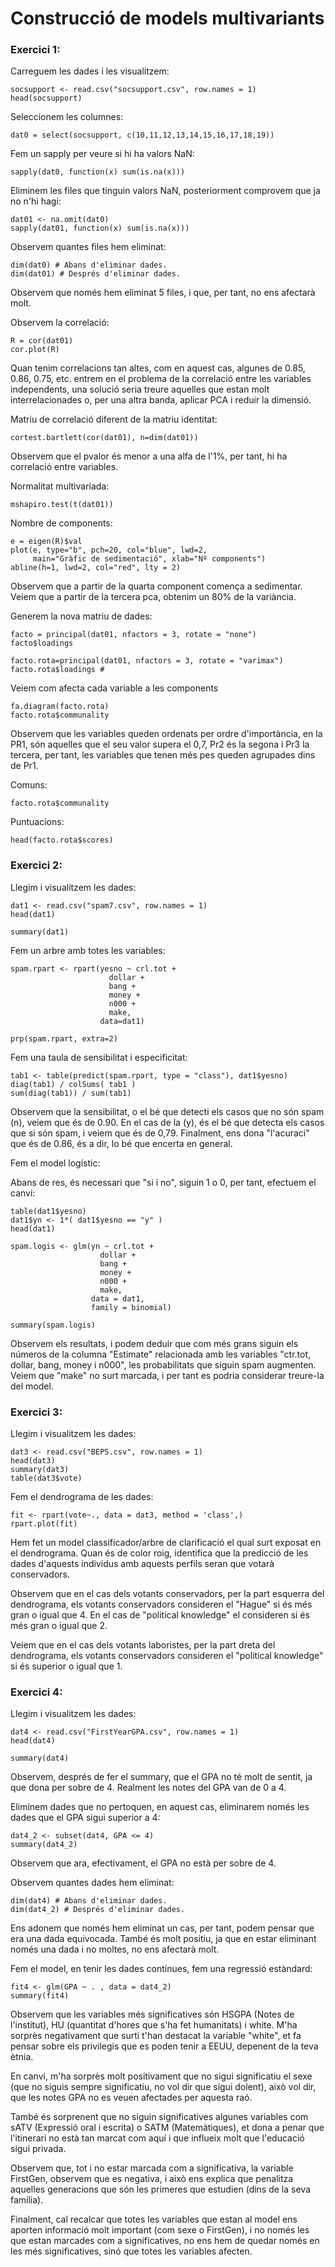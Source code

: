 # Construcció de models multivariants

### Exercici 1:

Carreguem les dades i les visualitzem:

```{r, results=F}
socsupport <- read.csv("socsupport.csv", row.names = 1)
head(socsupport)
```

Seleccionem les columnes:

```{r}
dat0 = select(socsupport, c(10,11,12,13,14,15,16,17,18,19))
```

Fem un sapply per veure si hi ha valors NaN:

```{r, results=FALSE}
sapply(dat0, function(x) sum(is.na(x)))
```

Eliminem les files que tinguin valors NaN, posteriorment comprovem que ja no n'hi hagi:

```{r}
dat01 <- na.omit(dat0)
sapply(dat01, function(x) sum(is.na(x)))
```

Observem quantes files hem eliminat:

```{r, results="hold"}
dim(dat0) # Abans d'eliminar dades.
dim(dat01) # Després d'eliminar dades.
```

Observem que només hem eliminat 5 files, i que, per tant, no ens afectarà molt.

Observem la correlació:

```{r}
R = cor(dat01)
cor.plot(R)
```

Quan tenim correlacions tan altes, com en aquest cas, algunes de 0.85, 0.86, 0.75, etc.
entrem en el problema de la correlació entre les variables independents, una
solució seria treure aquelles que estan molt interrelacionades o, per una altra
banda, aplicar PCA i reduir la dimensió.

Matriu de correlació diferent de la matriu identitat:

```{r}
cortest.bartlett(cor(dat01), n=dim(dat01))
```
Observem que el pvalor és menor a una alfa de l'1%, per tant, hi ha correlació entre variables.

Normalitat multivariada:

```{r}
mshapiro.test(t(dat01))
```

Nombre de components:

```{r}
e = eigen(R)$val
plot(e, type="b", pch=20, col="blue", lwd=2, 
     main="Gràfic de sedimentació", xlab="Nº components")
abline(h=1, lwd=2, col="red", lty = 2)
```

Observem que a partir de la quarta component comença a sedimentar. Veiem que a partir de la tercera pca, obtenim un 80% de la variància.

Generem la nova matriu de dades:

```{r}
facto = principal(dat01, nfactors = 3, rotate = "none")
facto$loadings

facto.rota=principal(dat01, nfactors = 3, rotate = "varimax")
facto.rota$loadings #
```

Veiem com afecta cada variable a les components

```{r}
fa.diagram(facto.rota)
facto.rota$communality
```

Observem que les variables queden ordenats per ordre d'importància, en la PR1, són aquelles que el seu valor supera el 0,7, Pr2 és la segona i Pr3 la tercera, per tant, les variables que tenen més pes queden agrupades dins de Pr1.

Comuns:

```{r}
facto.rota$communality
```

Puntuacions:

```{r}
head(facto.rota$scores)
```

### Exercici 2:

Llegim i visualitzem les dades:

```{r, results=FALSE}
dat1 <- read.csv("spam7.csv", row.names = 1)
head(dat1)

summary(dat1)
```

Fem un arbre amb totes les variables:

```{r}
spam.rpart <- rpart(yesno ~ crl.tot + 
                      dollar + 
                      bang +
                      money + 
                      n000 + 
                      make, 
                    data=dat1)

prp(spam.rpart, extra=2)
```

Fem una taula de sensibilitat i especificitat:

```{r}
tab1 <- table(predict(spam.rpart, type = "class"), dat1$yesno)
diag(tab1) / colSums( tab1 )
sum(diag(tab1)) / sum(tab1)
```

Observem que la sensibilitat, o el bé que detecti els casos que no són spam (n), veiem que és de 0.90.
En el cas de la (y), és el bé que detecta els casos que si són spam, i veiem que és de 0,79.
Finalment, ens dona "l'acuraci" que és de 0.86, és a dir, lo bé que encerta en general.

Fem el model logístic:

Abans de res, és necessari que "si i no", siguin 1 o 0, per tant, efectuem el canvi:

```{r, results="hold"}
table(dat1$yesno)
dat1$yn <- 1*( dat1$yesno == "y" )
head(dat1)

spam.logis <- glm(yn ~ crl.tot + 
                    dollar + 
                    bang +
                    money + 
                    n000 + 
                    make, 
                  data = dat1,
                  family = binomial)
```

```{r, results=FALSE}
summary(spam.logis)
```

Observem els resultats, i podem deduir que com més grans siguin els números de la columna "Estimate" relacionada amb les variables "ctr.tot, dollar, bang, money i n000", les probabilitats que siguin spam augmenten.
Veiem que "make" no surt marcada, i per tant es podria considerar treure-la del model.

### Exercici 3:

Llegim i visualitzem les dades:

```{r, results="hold", results=FALSE}
dat3 <- read.csv("BEPS.csv", row.names = 1)
head(dat3)
summary(dat3)
table(dat3$vote)
```

Fem el dendrograma de les dades:

```{r}
fit <- rpart(vote~., data = dat3, method = 'class',)
rpart.plot(fit)
```

Hem fet un model classificador/arbre de clarificació el qual surt exposat en el dendrograma. Quan és de color roig, identifica que la predicció de les dades d'aquests individus amb aquests perfils seran que votarà conservadors.

Observem que en el cas dels votants conservadors, per la part esquerra del dendrograma, els votants conservadors consideren el "Hague" si és més gran o igual que 4. En el cas de "political knowledge" el consideren si és més gran o igual que 2.

Veiem que en el cas dels votants laboristes, per la part dreta del dendrograma, els votants conservadors consideren el "political knowledge" si és superior o igual que 1.

### Exercici 4:

Llegim i visualitzem les dades:

```{r, results=FALSE}
dat4 <- read.csv("FirstYearGPA.csv", row.names = 1)
head(dat4)
```

```{r}
summary(dat4)
```

Observem, després de fer el summary, que el GPA no té molt de sentit, ja que dona per sobre de 4. Realment les notes del GPA van de 0 a 4.

Eliminem dades que no pertoquen, en aquest cas, eliminarem només les dades que el GPA sigui superior a 4:  

```{r}
dat4_2 <- subset(dat4, GPA <= 4)
summary(dat4_2)
```
Observem que ara, efectivament, el GPA no està per sobre de 4.

Observem quantes dades hem eliminat:

```{r}
dim(dat4) # Abans d'eliminar dades.
dim(dat4_2) # Després d'eliminar dades.
```
Ens adonem que només hem eliminat un cas, per tant, podem pensar que era una dada equivocada.
També és molt positiu, ja que en estar eliminant només una dada i no moltes, no ens afectarà molt.

Fem el model, en tenir les dades contínues, fem una regressió estàndard:

```{r}
fit4 <- glm(GPA ~ . , data = dat4_2)
summary(fit4)
```

Observem que les variables més significatives són HSGPA (Notes de l'institut), HU (quantitat d'hores que s'ha fet humanitats) i white.
M'ha sorprès negativament que surti t'han destacat la variable "white", et fa pensar sobre els privilegis que es poden tenir a EEUU, depenent de la teva ètnia.

En canvi, m'ha sorprès molt positivament que no sigui significatiu el sexe (que no siguis sempre significatiu, no vol dir que sigui dolent),
això vol dir, que les notes GPA no es veuen afectades per aquesta raó.

També és sorprenent que no siguin significatives algunes variables com sATV (Expressió oral i escrita) o SATM (Matemàtiques),
et dona a penar que l'itinerari no està tan marcat com aquí i que influeix molt que l'educació sigui privada.

Observem que, tot i no estar marcada com a significativa, la variable FirstGen, observem que es negativa, i això ens explica que penalitza
aquelles generacions que són les primeres que estudien (dins de la seva família).

Finalment, cal recalcar que totes les variables que estan al model ens aporten informació molt important (com sexe o FirstGen),
i no només les que estan marcades com a significatives, no ens hem de quedar només en les més significatives, sinó que totes les variables afecten.

